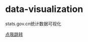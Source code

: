 # data-visualization
stats.gov.cn统计数据可视化


<a href="https://zzvaki.github.io/data-visualization/%E4%BA%BA%E5%8F%A3/%E4%BA%BA%E5%8F%A3%E5%87%BA%E7%94%9F%E7%8E%87%E3%80%81%E6%AD%BB%E4%BA%A1%E7%8E%87%E5%92%8C%E8%87%AA%E7%84%B6%E5%A2%9E%E9%95%BF%E7%8E%87.html" target="_blank">点我跳转</a>
